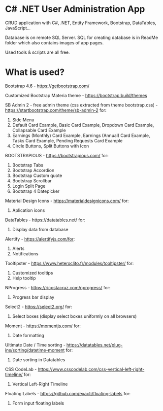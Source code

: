 # C# .NET User Administration App

CRUD application with C#, .NET, Entity Framework, Bootstrap, DataTables, JavaScript... 

Database is on remote SQL Server. SQL for creating database is in ReadMe folder which also contains images of app pages.

Used tools & scripts are all free.

# What is used?

Bootstrap 4.6 - https://getbootstrap.com/

Customized Bootstrap Materia theme - https://bootstrap.build/themes

SB Admin 2 - free admin theme (css extracted from theme bootstrap.css) - https://startbootstrap.com/theme/sb-admin-2 for:
1. Side Menu 
2. Default Card Example, Basic Card Example, Dropdown Card Example, Collapsable Card Example
3. Earnings (Monthly) Card Example, Earnings (Annual) Card Example, Tasks Card Example, Pending Requests Card Example
4. Circle Buttons, Split Buttons with Icon

BOOTSTRAPIOUS - https://bootstrapious.com/ for:  
1. Bootstrap Tabs  
2. Bootstrap Accordion  
3. Bootstrap Custom quote  
4. Bootstrap Scrollbar  
5. Login Split Page  
6. Bootstrap 4 Datepicker  

Material Design Icons - https://materialdesignicons.com/ for:  
1. Aplication icons

DataTables - https://datatables.net/ for:  
1. Display data from database

Alertify - https://alertifyjs.com/for:  
1. Alerts
2. Notifications

Tooltipster - https://www.heteroclito.fr/modules/tooltipster/ for:  
1. Customized tooltips
2. Help tooltip

NProgress - https://ricostacruz.com/nprogress/ for:  
1. Progress bar display

Select2 - https://select2.org/ for:  
1. Select boxes (display select boxes uniformly on all browsers)

Moment - https://momentjs.com/ for:  
1. Date formatting

Ultimate Date / Time sorting - https://datatables.net/plug-ins/sorting/datetime-moment for:  
1. Date sorting in Datatables
			
CSS CodeLab - https://www.csscodelab.com/css-vertical-left-right-timeline/ for:  
1. Vertical Left-Right Timeline

Floating Labels - https://github.com/exacti/floating-labels for:  
1. Form input floating labels
